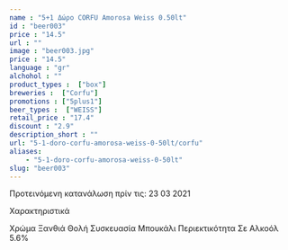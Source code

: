 ```yaml
---
name : "5+1 Δώρο CORFU Amorosa Weiss 0.50lt"
id : "beer003"
price : "14.5"
url : ""
image : "beer003.jpg"
price : "14.5"
language : "gr"
alchohol : ""
product_types :  ["box"]
breweries :  ["Corfu"]
promotions : ["5plus1"]
beer_types :  ["WEISS"]
retail_price : "17.4"
discount : "2.9"
description_short : ""
url: "5-1-doro-corfu-amorosa-weiss-0-50lt/corfu"
aliases: 
    - "5-1-doro-corfu-amorosa-weiss-0-50lt"
slug: "beer003"
---
```


Προτεινόμενη κατανάλωση πρίν τις: 23 03 2021

Χαρακτηριστικά

Χρώμα
Ξανθιά Θολή
Συσκευασία
Μπουκάλι
Περιεκτικότητα Σε Αλκοόλ
5.6%